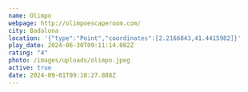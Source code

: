 ```yaml
---
name: Olimpo
webpage: http://olimpoescaperoom.com/
city: Badalona
location: '{"type":"Point","coordinates":[2.2166843,41.4415982]}'
play_date: 2024-06-30T09:11:14.082Z
rating: "4"
photo: /images/uploads/olimpo.jpeg
active: true
date: 2024-09-01T09:10:27.888Z
---
```

